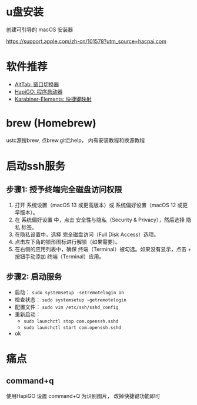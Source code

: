 # u盘安装

创建可引导的 macOS 安装器

https://support.apple.com/zh-cn/101578?utm_source=hacpai.com


# 软件推荐

- [AltTab: 窗口切换器](https://alt-tab-macos.netlify.app/)
- [HapiGO: 程序启动器](https://www.hapigo.com/)
- [Karabiner-Elements: 快捷键映射](https://karabiner-elements.pqrs.org/)


# brew (Homebrew)

ustc源搜brew, 点brew.git后help， 内有安装教程和换源教程

# 启动ssh服务

## 步骤1: 授予终端完全磁盘访问权限

1. 打开 系统设置（macOS 13 或更高版本）或 系统偏好设置（macOS 12 或更早版本）。
2. 在 系统偏好设置 中，点击 安全性与隐私（Security & Privacy），然后选择 隐私 标签。
3. 在隐私设置中，选择 完全磁盘访问（Full Disk Access）选项。
4. 点击左下角的锁形图标进行解锁（如果需要）。
5. 在右侧的应用列表中，确保 终端（Terminal）被勾选。如果没有显示，点击 + 按钮手动添加 终端（Terminal）应用。

## 步骤2: 启动服务

- 启动： `sudo systemsetup -setremotelogin on`
- 检查状态： `sudo systemsetup -getremotelogin`
- 配置文件： `sudo vim /etc/ssh/sshd_config`
- 重新启动： 
    - `sudo launchctl stop com.openssh.sshd`
    - `sudo launchctl start com.openssh.sshd`
- ok

# 痛点

## command+q

使用HapiGO 设置 command+Q 为识别图片， 改掉快捷键功能即可
